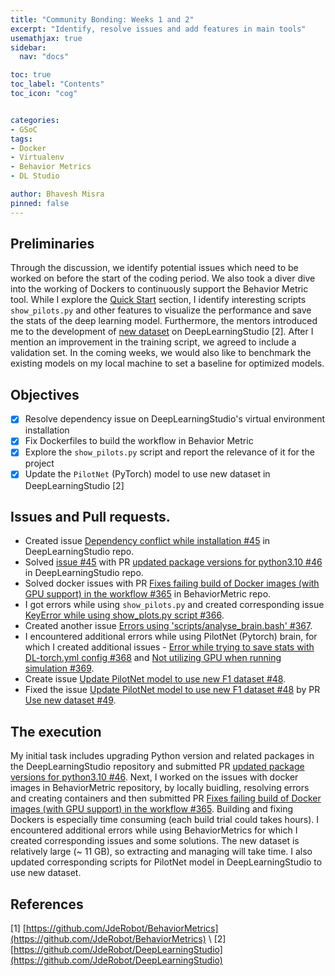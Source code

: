 ```yaml
---
title: "Community Bonding: Weeks 1 and 2"
excerpt: "Identify, resolve issues and add features in main tools"
usemathjax: true
sidebar:
  nav: "docs"

toc: true
toc_label: "Contents"
toc_icon: "cog"


categories:
- GSoC
tags:
- Docker
- Virtualenv
- Behavior Metrics
- DL Studio

author: Bhavesh Misra
pinned: false
---
```



## Preliminaries

Through the discussion, we identify potential issues which need to be worked on before the start of the coding period. We also took a diver dive into the working of Dockers to continuously support the Behavior Metric tool. While I explore the [Quick Start](https://jderobot.github.io/BehaviorMetrics/quick_start/) section, I identify interesting scripts `show_pilots.py` and other features to visualize the performance and save the stats of the deep learning model. Furthermore, the mentors introduced me to the development of [new dataset](https://github.com/JdeRobot/DeepLearningStudio/tree/main/Formula1-FollowLine) on DeepLearningStudio [2]. After I mention an improvement in the training script, we agreed to include a validation set. In the coming weeks, we would also like to benchmark the existing models on my local machine to set a baseline for optimized models.

## Objectives

- [X] Resolve dependency issue on DeepLearningStudio's virtual environment installation
- [X] Fix Dockerfiles to build the workflow in Behavior Metric
- [X] Explore the `show_pilots.py` script and report the relevance of it for the project
- [X] Update the `PilotNet` (PyTorch) model to use new dataset in DeepLearningStudio [2]
<!-- - [ ] Implement evaluation on the validation set in training scripts of models -->

## Issues and Pull requests.
* Created issue [Dependency conflict while installation #45](https://github.com/JdeRobot/DeepLearningStudio/issues/45) in DeepLearningStudio repo.
* Solved [issue #45](https://github.com/JdeRobot/DeepLearningStudio/issues/45) with PR [updated package versions for python3.10 #46](https://github.com/JdeRobot/DeepLearningStudio/pull/46) in DeepLearningStudio repo.
* Solved docker issues with PR [Fixes failing build of Docker images (with GPU support) in the workflow #365](https://github.com/JdeRobot/BehaviorMetrics/pull/365) in BehaviorMetric repo.
* I got errors while using `show_pilots.py` and created corresponding issue [KeyError while using show_plots.py script #366](https://github.com/JdeRobot/BehaviorMetrics/issues/366).
* Created another issue [Errors using 'scripts/analyse_brain.bash' #367](https://github.com/JdeRobot/BehaviorMetrics/issues/367).
* I encountered additional errors while using PilotNet (Pytorch) brain, for which I created additional issues - [Error while trying to save stats with DL-torch.yml config #368](https://github.com/JdeRobot/BehaviorMetrics/issues/368) and [Not utilizing GPU when running simulation #369](https://github.com/JdeRobot/BehaviorMetrics/issues/369).
* Create issue [Update PilotNet model to use new F1 dataset #48](https://github.com/JdeRobot/DeepLearningStudio/issues/48).
* Fixed the issue [Update PilotNet model to use new F1 dataset #48](https://github.com/JdeRobot/DeepLearningStudio/issues/48) by PR [Use new dataset #49](https://github.com/JdeRobot/DeepLearningStudio/pull/49). 

## The execution

My initial task includes upgrading Python version and related packages in the DeepLearningStudio repository and submitted PR [updated package versions for python3.10 #46](https://github.com/JdeRobot/DeepLearningStudio/pull/46). Next, I worked on the issues with docker images in BehaviorMetric repository, by locally buidling, resolving errors and creating containers and then submitted PR [Fixes failing build of Docker images (with GPU support) in the workflow #365](https://github.com/JdeRobot/BehaviorMetrics/pull/365). Building and fixing Dockers is especially time consuming (each build trial could takes hours). I encountered additional errors while using BehaviorMetrics for which I created corresponding issues and some solutions. The new dataset is relatively large (~ 11 GB), so extracting and managing will take time. I also updated corresponding scripts for PilotNet model in DeepLearningStudio to use new dataset.

## References

[1] [https://github.com/JdeRobot/BehaviorMetrics](https://github.com/JdeRobot/BehaviorMetrics) \\
[2] [https://github.com/JdeRobot/DeepLearningStudio](https://github.com/JdeRobot/DeepLearningStudio)